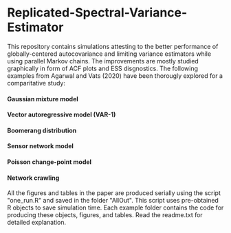 # Replicated-Spectral-Variance-Estimator
 This repository contains simulations attesting to the better performance of globally-centered autocovariance and limiting variance estimators while using parallel Markov chains. The improvements are mostly studied graphically in form of ACF plots and ESS disgnostics. The following examples from Agarwal and Vats (2020) have been thorougly explored for a comparitative study:
 
 #### Gaussian mixture model
 #### Vector autoregressive model (VAR-1)
 #### Boomerang distribution
 #### Sensor network model
 #### Poisson change-point model
 #### Network crawling
 
 All the figures and tables in the paper are produced serially using the script "one_run.R" and saved in the folder "AllOut". This script uses 
pre-obtained R objects to save simulation time. Each example folder contains the code for producing these objects, figures, and tables. Read the readme.txt for detailed explanation. 
 
